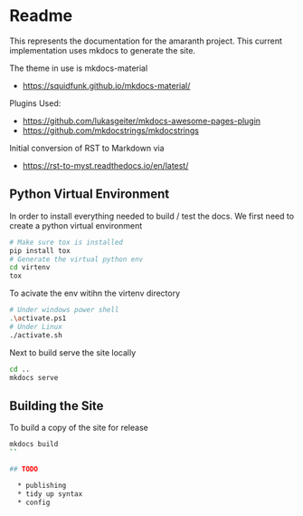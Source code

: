 # Readme

This represents the documentation for the amaranth project.
This current implementation uses mkdocs to generate the site.

The theme in use is mkdocs-material

  * https://squidfunk.github.io/mkdocs-material/

Plugins Used:

  * https://github.com/lukasgeiter/mkdocs-awesome-pages-plugin
  * https://github.com/mkdocstrings/mkdocstrings

Initial conversion of RST to Markdown via

  * https://rst-to-myst.readthedocs.io/en/latest/


## Python Virtual Environment

In order to install everything needed to build / test the docs.
We first need to create a python virtual environment
```sh
# Make sure tox is installed
pip install tox
# Generate the virtual python env
cd virtenv
tox
```

To acivate the env witihn the virtenv directory
```sh
# Under windows power shell
.\activate.ps1
# Under Linux
./activate.sh
```

Next to build serve the site locally
```sh
cd ..
mkdocs serve
```

## Building the Site

To build a copy of the site for release
```sh
mkdocs build
``

## TODO

  * publishing
  * tidy up syntax
  * config
